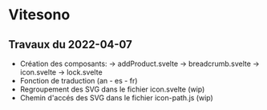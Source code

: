 # Vitesono

## Travaux du 2022-04-07

- Création des composants:
  -> addProduct.svelte
  -> breadcrumb.svelte
  -> icon.svelte
  -> lock.svelte
- Fonction de traduction (an - es - fr)
- Regroupement des SVG dans le fichier icon.svelte (wip)
- Chemin d'accés des SVG dans le fichier icon-path.js (wip)
